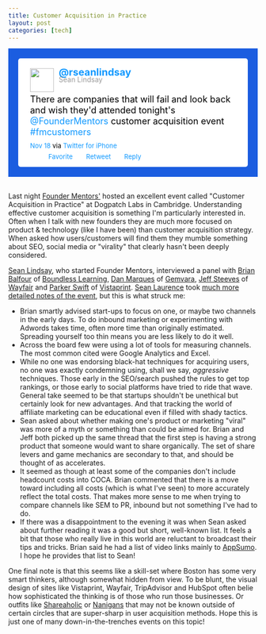 ```yaml
--- 
title: Customer Acquisition in Practice
layout: post
categories: [tech]
---
```


<!-- https://twitter.com/rseanlindsay/status/137380740366213120 --><div id='embedly_twitter_97035341' class='embedly_twitter' style="margin-bottom: 30px;"><style type='text/css'> #embedly_twitter_97035341{background:url(http://a0.twimg.com/profile_background_images/14121891/lightning_at_sunset.jpg) #1b5de0; padding:20px;} #embedly_twitter_97035341 p{background:#fff;padding:10px 12px 0px 12px;margin:0;min-height:48px;color:#000;font-size:18px;line-height:22px;-moz-border-radius:5px;-webkit-border-radius:5px} #embedly_twitter_97035341 .embedly_tweet_content{background:#fff;padding:10px 12px 10px 12px;margin:0;min-height:48px;color:#000;font-size:18px !important;line-height:22px;-moz-border-radius:5px;-webkit-border-radius:5px} #embedly_twitter_97035341 p span.metadata{display:block;width:100%;clear:both;margin-top:0px;height:40px; padding-bottom: 12px;} #embedly_twitter_97035341 p span.metadata span.author{line-height:15px;color:#999;font-size:14px} #embedly_twitter_97035341 p span.metadata span.author a{line-height:15px;font-size:20px;vertical-align:middle} #embedly_twitter_97035341 p span.metadata span.author img{float:left;margin:0 10px 0 0px;width:48px;height:48px} #embedly_twitter_97035341 p a {color: #1199FF; text-decoration:none;} #embedly_twitter_97035341 p a:hover{text-decoration:underline} #embedly_twitter_97035341 .embedly_timestamp{font-size:13px;display:inline-block;margin-top: 5px;} #embedly_twitter_97035341 .components-above span.embedly_timestamp{font-size:10px;margin-top: 1px;line-height:12px} #embedly_twitter_97035341 a {color: #1199FF; text-decoration:none;} #embedly_twitter_97035341 a:hover{text-decoration:underline} #embedly_twitter_97035341 .tweet-screen-name {font-size: 14px; font-weight: bold;} #embedly_twitter_97035341 .tweet-full-name {padding-left: 4px; color: #999; font-size: 12px;} #embedly_twitter_97035341 .tweet-actions{margin-left: 10px;font-size:13px;display:inline-block;width:250px} #embedly_twitter_97035341 .components-above span.tweet-actions{font-size:10px} #embedly_twitter_97035341 .controls{line-height:12px!important} #embedly_twitter_97035341 .tweet-actions a {margin-left:5px} #embedly_twitter_97035341 .tweet-actions a b{font-weight:normal} #embedly_twitter_97035341 .components-above span.tweet-actions a b{vertical-align:baseline;line-height:12px} #embedly_twitter_97035341 .components-above .tweet-text{font-size:13px;vertical-align:baseline} #embedly_twitter_97035341 .tweet-image {float: left; width: 40px;} #embedly_twitter_97035341 .tweet-user-block-image {float: left; width: 48px; height: 48px} #embedly_twitter_97035341 .tweet-row {margin-left: 40px; margin-top: 3px;line-height: 17px;} #embedly_twitter_97035341 .tweet-user-block {margin-left: -40px;} #embedly_twitter_97035341 .stream-item {padding-bottom: 0px; margin-left: 12px;} #embedly_twitter_97035341 .simple-tweet-image img {margin-top: 4px;} #embedly_twitter_97035341 .simple-tweet-content {margin: 0 0 13px 0px; font-size: 14px; min-height:48px;} #embedly_twitter_97035341 .in-reply-to-border {border-color: #EBEBEB; border-style: solid; border-width: 1px 0 0;} #embedly_twitter_97035341 .in-reply-to-text {margin-left: 4px; padding-left: 8px; padding-right: 10px; color: #999; font-size: 12px;} #embedly_twitter_97035341 .tweet-actions i {background: transparent url(http://a2.twimg.com/a/1306889658/phoenix/img/sprite-icons.png) no-repeat;width:15px;height:15px;margin:0 4px -3px 3px;outline: none; text-indent:-99999px;vertical-align:baseline;display:inline-block;position:relative;} #embedly_twitter_97035341 .tweet-actions a.retweet-action i {background-position:-192px 0;} #embedly_twitter_97035341 .tweet-actions a.reply-action i {background-position:0 0;} #embedly_twitter_97035341 .tweet-actions a.favorite-action i {background-position:-32px 0;} </style><div class="embedly_tweet_content"><div class="components-middle"><p><span class='metadata'><span class='author'><a href='http://twitter.com/rseanlindsay'><img src='http://a3.twimg.com/profile_images/744447485/headshot_normal.PNG' /></a><strong><a href='http://twitter.com/rseanlindsay'>@rseanlindsay</a></strong><br/>Sean Lindsay</span></span> There are companies that will fail and look back and wish they'd attended tonight's <a href="http://twitter.com/FounderMentors">@FounderMentors</a> customer acquisition event <a href="http://search.twitter.com/search?q=%23fmcustomers">#fmcustomers</a><br/><span class='embedly_timestamp'><a title='Fri Nov 18 04:04:55 +0000 2011' href='http://twitter.com/rseanlindsay/status/137380740366213120'>Nov 18</a> via <a href="http://twitter.com/#!/download/iphone" rel="nofollow">Twitter for iPhone</a></span><span class="tweet-actions"><a href="https://twitter.com/intent/favorite?tweet_id=137380740366213120" class="favorite-action" title="Favorite"><span><i></i><b>Favorite</b></span></a><a href="https://twitter.com/intent/retweet?tweet_id=137380740366213120" class="retweet-action" title="Retweet"><span><i></i><b>Retweet</b></span></a><a href="https://twitter.com/intent/tweet?in_reply_to=137380740366213120" class="reply-action" title="Reply"><span><i></i><b>Reply</b></span></a></span></p></div></div></div>

Last night <a href="http://foundermentors.com/">Founder Mentors'</a> hosted an excellent event called "Customer Acquisition in Practice" at Dogpatch Labs in Cambridge. Understanding effective customer acquisition is something I'm particularly interested in. Often when I talk with new founders they are much more focused on product & technology (like I have been) than customer acquisition strategy. When asked how users/customers will find them they mumble something about SEO, social media or "virality" that clearly hasn't been deeply considered. 

<a href="https://twitter.com/intent/user?screen_name=rseanlindsay">Sean Lindsay</a>, who started Founder Mentors, interviewed a panel with <a href="https://twitter.com/intent/user?screen_name=bbalfour">Brian Balfour</a> of <a href="http://www.boundlesslearning.com/">Boundless Learning</a>, <a href="https://twitter.com/intent/user?screen_name=dmarques1">Dan Marques</a> of <a href="http://www.gemvara.com/">Gemvara</a>, <a href="https://twitter.com/intent/user?screen_name=jsteeves">Jeff Steeves</a> of <a href="http://www.wayfair.com/">Wayfair</a> and <a href="http://www.linkedin.com/in/parkerswift">Parker Swift</a> of <a href="http://www.vistaprint.com/">Vistaprint</a>. <a href="https://twitter.com/onwithsean/">Sean Laurence</a> took <a href="http://bostinnovation.com/2011/11/18/customers-are-like-unicorns-elusive-yet-loyal-once-you-win-them-over-founder-mentors/">much more detailed notes of the event</a>, but this is what struck me:

<ul>

<li>Brian smartly advised start-ups to focus on one, or maybe two channels in the early days. To do inbound marketing or experimenting with Adwords takes time, often more time than originally estimated. Spreading yourself too thin means you are less likely to do it well.</li>

<li>Across the board few were using a lot of tools for measuring channels. The most common cited were Google Analytics and Excel.</li>

<li>While no one was endorsing black-hat techniques for acquiring users, no one was exactly condemning using, shall we say, <i>aggressive</i> techniques. Those early in the SEO/search pushed the rules to get top rankings, or those early to social platforms have tried to ride that wave. General take seemed to be that startups shouldn't be unethical but certainly look for new advantages. And that tracking the world of affiliate marketing can be educational even if filled with shady tactics.</li>

<li>Sean asked about whether making one's product or marketing "viral" was more of a myth or something than could be aimed for. Brian and Jeff both picked up the same thread that the first step is having a strong product that someone would want to share organically. The set of share levers and game mechanics are secondary to that, and should be thought of as accelerates.</li>

<li>It seemed as though at least some of the companies don't include headcount costs into COCA. Brian commented that there is a move toward including all costs (which is what I've seen) to more accurately reflect the total costs. That makes more sense to me when trying to compare channels like SEM to PR, inbound but not something I've had to do.</li>

<li>If there was a disappointment to the evening it was when Sean asked about further reading it was a good but short, well-known list. It feels a bit that those who really live in this world are reluctant to broadcast their tips and tricks. Brian said he had a list of video links mainly to <a href="http://appsumo.com/all/">AppSumo</a>. I hope he provides that list to Sean!</li>
</ul>

One final note is that this seems like a skill-set where Boston has some very smart thinkers, although somewhat hidden from view. To be blunt, the visual design of sites like Vistaprint, Wayfair, TripAdvisor and HubSpot often belie how sophisticated the thinking is of those who run those businesses. Or outfits like <a href="http://www.shareaholic.com/">Shareaholic</a> or <a href="http://www.nanigans.com/">Nanigans</a> that may not be known outside of certain circles that are super-sharp in user acquisition methods. Hope this is just one of many down-in-the-trenches events on this topic!

